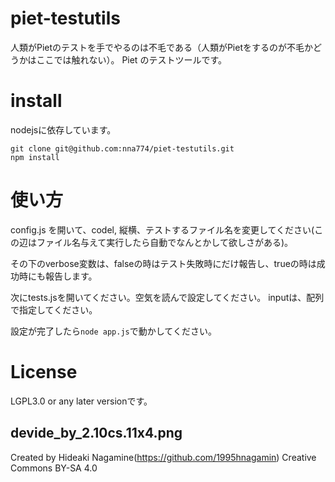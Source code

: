 # piet-testutils
人類がPietのテストを手でやるのは不毛である（人類がPietをするのが不毛かどうかはここでは触れない）。
Piet のテストツールです。

# install
nodejsに依存しています。

````
git clone git@github.com:nna774/piet-testutils.git
npm install
````

# 使い方
config.js を開いて、codel, 縦横、テストするファイル名を変更してください(この辺はファイル名与えて実行したら自動でなんとかして欲しさがある)。

その下のverbose変数は、falseの時はテスト失敗時にだけ報告し、trueの時は成功時にも報告します。

次にtests.jsを開いてください。空気を読んで設定してください。
inputは、配列で指定してください。

設定が完了したら`node app.js`で動かしてください。

# License
LGPL3.0 or any later versionです。

## devide_by_2.10cs.11x4.png
Created by Hideaki Nagamine(https://github.com/1995hnagamin)
Creative Commons BY-SA 4.0
